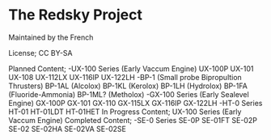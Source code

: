 The Redsky Project
===================
Maintained by the French

License; CC BY-SA 

Planned Content;
-UX-100 Series (Early Vaccum Engine)
UX-100P
UX-101
UX-108
UX-112LX
UX-116IP
UX-122LH
-BP-1 (Small probe Bipropultion Thrusters)
BP-1AL (Alcolox)
BP-1KL (Kerolox)
BP-1LH (Hydrolox)
BP-1FA (Fluoride-Ammonia)
BP-1ML? (Metholox)
-GX-100 Series (Early Sealevel Engine)
GX-100P
GX-101
GX-110
GX-115LX
GX-116IP
GX-122LH
-HT-0 Series
HT-01
HT-01LDT
HT-01HET
In Progress Content;
UX-100 Series (Early Vaccum Engine)
Completed Content;
-SE-0 Series
SE-0P
SE-01FT
SE-02P
SE-02
SE-02HA
SE-02VA
SE-02SE

